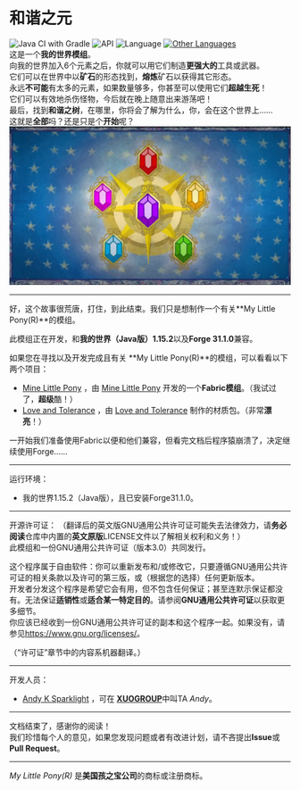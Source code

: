 # 和谐之元
![Java CI with Gradle](https://github.com/XUOGROUP/ElementsOfHarmony/workflows/Java%20CI%20with%20Gradle/badge.svg)
![API](https://img.shields.io/badge/API-Forge%20MOD%20Loader-orange.svg)
![Language](https://img.shields.io/badge/Lauguage-Java-0bbbff.svg)
[![Other Languages](https://img.shields.io/badge/This%20Document%20Provides-English-blue.svg)](README.md)  
这是一个**我的世界模组**。  
向我的世界加入6个元素之后，你就可以用它们制造**更强大的**工具或武器。  
它们可以在世界中以**矿石**的形态找到，**熔炼**矿石以获得其它形态。  
永远**不可能**有太多的元素，如果数量够多，你甚至可以使用它们**超越生死**！  
它们可以有效地杀伤怪物，今后就在晚上随意出来游荡吧！  
最后，找到**和谐之树**，在哪里，你将会了解为什么，你，会在这个世界上……    
这就是**全部**吗？还是只是个**开始**呢？  
![Elements Of Harmony](./eoh.png)

---
好，这个故事很荒唐，打住，到此结束。我们只是想制作一个有关**My Little Pony(R)**的模组。  

此模组正在开发，和**我的世界（Java版）1.15.2**以及**Forge 31.1.0**兼容。  

如果您在寻找以及开发完成且有关 **My Little Pony(R)**的模组，可以看看以下两个项目：  
- [Mine Little Pony](https://github.com/MineLittlePony/MineLittlePony) ，由 [Mine Little Pony](https://github.com/MineLittlePony) 开发的一个**Fabric模组**。（我试过了，**超级**酷！）
- [Love and Tolerance](https://github.com/Love-and-Tolerance/Love-and-Tolerance) ，由 [Love and Tolerance](https://github.com/Love-and-Tolerance) 制作的材质包。（非常**漂亮**！）

一开始我们准备使用Fabric以便和他们兼容，但看完文档后程序猿崩溃了，决定继续使用Forge……  

---
运行环境：  
- 我的世界1.15.2（Java版），且已安装Forge31.1.0。

---
开源许可证：
（翻译后的英文版GNU通用公共许可证可能失去法律效力，请**务必阅读**仓库中内置的**英文原版**LICENSE文件以了解相关权利和义务！）  
此模组和一份GNU通用公共许可证（版本3.0）共同发行。  

这个程序属于自由软件：你可以重新发布和/或修改它，只要遵循GNU通用公共许可证的相关条款以及许可的第三版，或（根据您的选择）任何更新版本。  
开发者分发这个程序是希望它会有用，但不包含任何保证；甚至连默示保证都没有。无法保证**适销性**或**适合某一特定目的**。请参阅**GNU通用公共许可证**以获取更多细节。  
你应该已经收到一份GNU通用公共许可证的副本和这个程序一起。如果没有，请参见<https://www.gnu.org/licenses/>。  

（“许可证”章节中的内容系机器翻译。）

---
开发人员：  
- [Andy K Sparklight](https://github.com/Andy-K-Sparklight) ，可在 [**XUOGROUP**](https://www.xuogroup.top)中叫TA *Andy*。    

---
文档结束了，感谢你的阅读！    
我们珍惜每个人的意见，如果您发现问题或者有改进计划，请不吝提出**Issue**或**Pull Request**。    

---
*My Little Pony(R)* 是**美国孩之宝公司**的商标或注册商标。  
